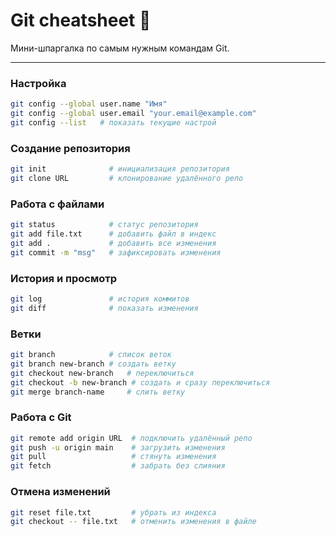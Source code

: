 # Git cheatsheet 🚀

Мини-шпаргалка по самым нужным командам Git.

---

### Настройка

```bash
git config --global user.name "Имя"
git config --global user.email "your.email@example.com"
git config --list   # показать текущие настрой 
```

### Создание репозитория
 
```bash
git init              # инициализация репозитория
git clone URL         # клонирование удалённого репо
```

### Работа с файлами 

```bash
git status            # статус репозитория
git add file.txt      # добавить файл в индекс
git add .             # добавить все изменения
git commit -m "msg"   # зафиксировать изменения
```

### История и просмотр

```bash
git log               # история коммитов
git diff              # показать изменения
```

### Ветки

```bash
git branch            # список веток
git branch new-branch # создать ветку
git checkout new-branch   # переключиться
git checkout -b new-branch # создать и сразу переключиться
git merge branch-name     # слить ветку 
```

### Работа с Git 

```bash
git remote add origin URL  # подключить удалённый репо
git push -u origin main    # загрузить изменения
git pull                   # стянуть изменения
git fetch                  # забрать без слияния
```

### Отмена изменений 

```bash
git reset file.txt         # убрать из индекса
git checkout -- file.txt   # отменить изменения в файле
```
